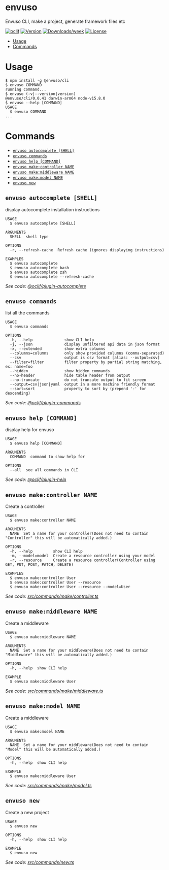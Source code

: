envuso
======

Envuso CLI, make a project, generate framework files etc

[![oclif](https://img.shields.io/badge/cli-oclif-brightgreen.svg)](https://oclif.io)
[![Version](https://img.shields.io/npm/v/@envuso/cli.svg)](https://npmjs.org/package/@envuso/cli)
[![Downloads/week](https://img.shields.io/npm/dw/@envuso/cli.svg)](https://npmjs.org/package/@envuso/cli)
[![License](https://img.shields.io/npm/l/@envuso/cli.svg)](https://github.com/@envuso/cli/cli/blob/master/package.json)

<!-- toc -->
* [Usage](#usage)
* [Commands](#commands)
<!-- tocstop -->
# Usage
<!-- usage -->
```sh-session
$ npm install -g @envuso/cli
$ envuso COMMAND
running command...
$ envuso (-v|--version|version)
@envuso/cli/0.0.41 darwin-arm64 node-v15.8.0
$ envuso --help [COMMAND]
USAGE
  $ envuso COMMAND
...
```
<!-- usagestop -->
# Commands
<!-- commands -->
* [`envuso autocomplete [SHELL]`](#envuso-autocomplete-shell)
* [`envuso commands`](#envuso-commands)
* [`envuso help [COMMAND]`](#envuso-help-command)
* [`envuso make:controller NAME`](#envuso-makecontroller-name)
* [`envuso make:middleware NAME`](#envuso-makemiddleware-name)
* [`envuso make:model NAME`](#envuso-makemodel-name)
* [`envuso new`](#envuso-new)

## `envuso autocomplete [SHELL]`

display autocomplete installation instructions

```
USAGE
  $ envuso autocomplete [SHELL]

ARGUMENTS
  SHELL  shell type

OPTIONS
  -r, --refresh-cache  Refresh cache (ignores displaying instructions)

EXAMPLES
  $ envuso autocomplete
  $ envuso autocomplete bash
  $ envuso autocomplete zsh
  $ envuso autocomplete --refresh-cache
```

_See code: [@oclif/plugin-autocomplete](https://github.com/oclif/plugin-autocomplete/blob/v0.3.0/src/commands/autocomplete/index.ts)_

## `envuso commands`

list all the commands

```
USAGE
  $ envuso commands

OPTIONS
  -h, --help              show CLI help
  -j, --json              display unfiltered api data in json format
  -x, --extended          show extra columns
  --columns=columns       only show provided columns (comma-separated)
  --csv                   output is csv format [alias: --output=csv]
  --filter=filter         filter property by partial string matching, ex: name=foo
  --hidden                show hidden commands
  --no-header             hide table header from output
  --no-truncate           do not truncate output to fit screen
  --output=csv|json|yaml  output in a more machine friendly format
  --sort=sort             property to sort by (prepend '-' for descending)
```

_See code: [@oclif/plugin-commands](https://github.com/oclif/plugin-commands/blob/v1.3.0/src/commands/commands.ts)_

## `envuso help [COMMAND]`

display help for envuso

```
USAGE
  $ envuso help [COMMAND]

ARGUMENTS
  COMMAND  command to show help for

OPTIONS
  --all  see all commands in CLI
```

_See code: [@oclif/plugin-help](https://github.com/oclif/plugin-help/blob/v3.2.2/src/commands/help.ts)_

## `envuso make:controller NAME`

Create a controller

```
USAGE
  $ envuso make:controller NAME

ARGUMENTS
  NAME  Set a name for your controller(Does not need to contain "Controller" this will be automatically added.)

OPTIONS
  -h, --help         show CLI help
  -m, --model=model  Create a resource controller using your model
  -r, --resource     Create a resource controller(Controller using GET, PUT, POST, PATCH, DELETE)

EXAMPLES
  $ envuso make:controller User
  $ envuso make:controller User --resource
  $ envuso make:controller User --resource --model=User
```

_See code: [src/commands/make/controller.ts](https://github.com/envuso/cli/blob/v0.0.41/src/commands/make/controller.ts)_

## `envuso make:middleware NAME`

Create a middleware

```
USAGE
  $ envuso make:middleware NAME

ARGUMENTS
  NAME  Set a name for your middleware(Does not need to contain "Middleware" this will be automatically added.)

OPTIONS
  -h, --help  show CLI help

EXAMPLE
  $ envuso make:middleware User
```

_See code: [src/commands/make/middleware.ts](https://github.com/envuso/cli/blob/v0.0.41/src/commands/make/middleware.ts)_

## `envuso make:model NAME`

Create a middleware

```
USAGE
  $ envuso make:model NAME

ARGUMENTS
  NAME  Set a name for your middleware(Does not need to contain "Model" this will be automatically added.)

OPTIONS
  -h, --help  show CLI help

EXAMPLE
  $ envuso make:middleware User
```

_See code: [src/commands/make/model.ts](https://github.com/envuso/cli/blob/v0.0.41/src/commands/make/model.ts)_

## `envuso new`

Create a new project

```
USAGE
  $ envuso new

OPTIONS
  -h, --help  show CLI help

EXAMPLE
  $ envuso new
```

_See code: [src/commands/new.ts](https://github.com/envuso/cli/blob/v0.0.41/src/commands/new.ts)_
<!-- commandsstop -->
